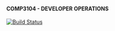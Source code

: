 #### COMP3104 - DEVELOPER OPERATIONS
[![Build Status](https://app.travis-ci.com/mariVia114/comp3104_exercise.svg?branch=master)](https://app.travis-ci.com/mariVia114/comp3104_exercise)